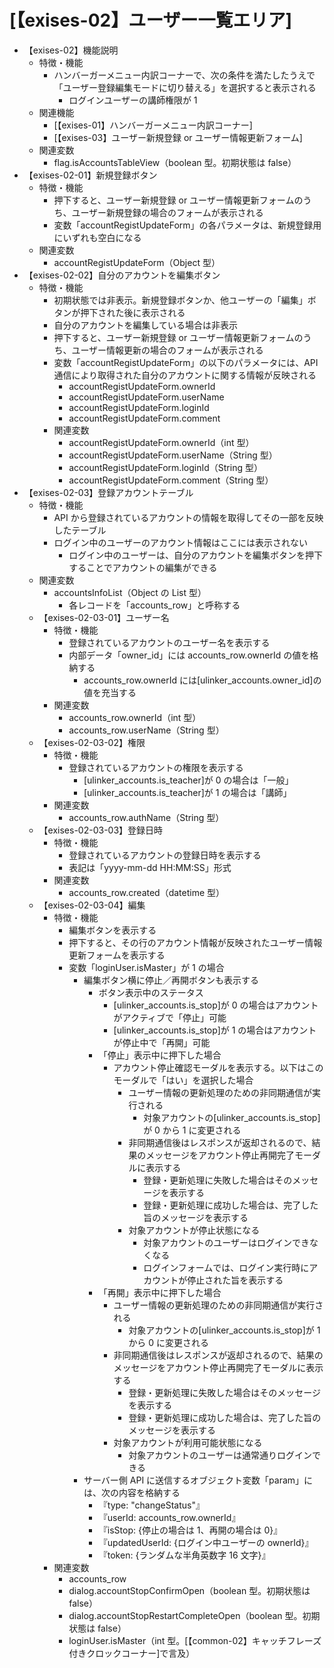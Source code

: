 # [【exises-02】ユーザー一覧エリア]

- 【exises-02】機能説明
  - 特徴・機能
    - ハンバーガーメニュー内訳コーナーで、次の条件を満たしたうえで「ユーザー登録編集モードに切り替える」を選択すると表示される
      - ログインユーザーの講師権限が 1
  - 関連機能
    - [【exises-01】ハンバーガーメニュー内訳コーナー]
    - [【exises-03】ユーザー新規登録 or ユーザー情報更新フォーム]
  - 関連変数
    - flag.isAccountsTableView（boolean 型。初期状態は false）
- 【exises-02-01】新規登録ボタン
  - 特徴・機能
    - 押下すると、ユーザー新規登録 or ユーザー情報更新フォームのうち、ユーザー新規登録の場合のフォームが表示される
    - 変数「accountRegistUpdateForm」の各パラメータは、新規登録用にいずれも空白になる
  - 関連変数
    - accountRegistUpdateForm（Object 型）
- 【exises-02-02】自分のアカウントを編集ボタン
  - 特徴・機能
    - 初期状態では非表示。新規登録ボタンか、他ユーザーの「編集」ボタンが押下された後に表示される
    - 自分のアカウントを編集している場合は非表示
    - 押下すると、ユーザー新規登録 or ユーザー情報更新フォームのうち、ユーザー情報更新の場合のフォームが表示される
    - 変数「accountRegistUpdateForm」の以下のパラメータには、API 通信により取得された自分のアカウントに関する情報が反映される
      - accountRegistUpdateForm.ownerId
      - accountRegistUpdateForm.userName
      - accountRegistUpdateForm.loginId
      - accountRegistUpdateForm.comment
    - 関連変数
      - accountRegistUpdateForm.ownerId（int 型）
      - accountRegistUpdateForm.userName（String 型）
      - accountRegistUpdateForm.loginId（String 型）
      - accountRegistUpdateForm.comment（String 型）
- 【exises-02-03】登録アカウントテーブル
  - 特徴・機能
    - API から登録されているアカウントの情報を取得してその一部を反映したテーブル
    - ログイン中のユーザーのアカウント情報はここには表示されない
      - ログイン中のユーザーは、自分のアカウントを編集ボタンを押下することでアカウントの編集ができる
  - 関連変数
    - accountsInfoList（Object の List 型）
      - 各レコードを「accounts_row」と呼称する
  - 【exises-02-03-01】ユーザー名
    - 特徴・機能
      - 登録されているアカウントのユーザー名を表示する
      - 内部データ「owner_id」には accounts_row.ownerId の値を格納する
        - accounts_row.ownerId には[ulinker_accounts.owner_id]の値を充当する
    - 関連変数
      - accounts_row.ownerId（int 型）
      - accounts_row.userName（String 型）
  - 【exises-02-03-02】権限
    - 特徴・機能
      - 登録されているアカウントの権限を表示する
        - [ulinker_accounts.is_teacher]が 0 の場合は「一般」
        - [ulinker_accounts.is_teacher]が 1 の場合は「講師」
    - 関連変数
      - accounts_row.authName（String 型）
  - 【exises-02-03-03】登録日時
    - 特徴・機能
      - 登録されているアカウントの登録日時を表示する
      - 表記は「yyyy-mm-dd HH:MM:SS」形式
    - 関連変数
      - accounts_row.created（datetime 型）
  - 【exises-02-03-04】編集
    - 特徴・機能
      - 編集ボタンを表示する
      - 押下すると、その行のアカウント情報が反映されたユーザー情報更新フォームを表示する
      - 変数「loginUser.isMaster」が 1 の場合
        - 編集ボタン横に停止／再開ボタンも表示する
          - ボタン表示中のステータス
            - [ulinker_accounts.is_stop]が 0 の場合はアカウントがアクティブで「停止」可能
            - [ulinker_accounts.is_stop]が 1 の場合はアカウントが停止中で「再開」可能
          - 「停止」表示中に押下した場合
            - アカウント停止確認モーダルを表示する。以下はこのモーダルで「はい」を選択した場合
              - ユーザー情報の更新処理のための非同期通信が実行される
                - 対象アカウントの[ulinker_accounts.is_stop]が 0 から 1 に変更される
              - 非同期通信後はレスポンスが返却されるので、結果のメッセージをアカウント停止再開完了モーダルに表示する
                - 登録・更新処理に失敗した場合はそのメッセージを表示する
                - 登録・更新処理に成功した場合は、完了した旨のメッセージを表示する
              - 対象アカウントが停止状態になる
                - 対象アカウントのユーザーはログインできなくなる
                - ログインフォームでは、ログイン実行時にアカウントが停止された旨を表示する
          - 「再開」表示中に押下した場合
            - ユーザー情報の更新処理のための非同期通信が実行される
              - 対象アカウントの[ulinker_accounts.is_stop]が 1 から 0 に変更される
            - 非同期通信後はレスポンスが返却されるので、結果のメッセージをアカウント停止再開完了モーダルに表示する
              - 登録・更新処理に失敗した場合はそのメッセージを表示する
              - 登録・更新処理に成功した場合は、完了した旨のメッセージを表示する
            - 対象アカウントが利用可能状態になる
              - 対象アカウントのユーザーは通常通りログインできる
        - サーバー側 API に送信するオブジェクト変数「param」には、次の内容を格納する
          - 『type: "changeStatus"』
          - 『userId: accounts_row.ownerId』
          - 『isStop: {停止の場合は 1、再開の場合は 0}』
          - 『updatedUserId: {ログイン中ユーザーの ownerId}』
          - 『token: {ランダムな半角英数字 16 文字}』
    - 関連変数
      - accounts_row
      - dialog.accountStopConfirmOpen（boolean 型。初期状態は false）
      - dialog.accountStopRestartCompleteOpen（boolean 型。初期状態は false）
      - loginUser.isMaster（int 型。[【common-02】キャッチフレーズ付きクロックコーナー]で言及）
